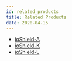 ```yaml
---
id: related_products
title: Related Products
date: 2020-04-15
---
```




 * [ioShield-A](../Product/Open-Source-Hardware/ioShield-A.md)
 * [ioShield-K]()
 * [ioShield-L]()
